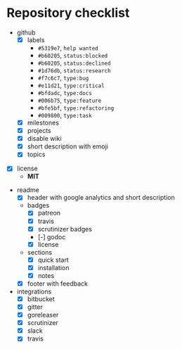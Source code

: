 # Repository checklist

- github
  - [x] labels
    - `#5319e7`, `help wanted`
    - `#b60205`, `status:blocked`
    - `#b60205`, `status:declined`
    - `#1d76db`, `status:research`
    - `#f7c6c7`, `type:bug`
    - `#e11d21`, `type:critical`
    - `#bfdadc`, `type:docs`
    - `#006b75`, `type:feature`
    - `#bfe5bf`, `type:refactoring`
    - `#009800`, `type:task`
  - [x] milestones
  - [x] projects
  - [x] disable wiki
  - [x] short description with emoji
  - [x] topics
- [x] license
  - **MIT**
- readme
  - [x] header with google analytics and short description
  - badges
    - [x] patreon
    - [x] travis
    - [x] scrutinizer badges
    - [-] godoc
    - [x] license
  - sections
    - [x] quick start
    - [x] installation
    - [x] notes
  - [x] footer with feedback
- integrations
  - [x] bitbucket
  - [x] gitter
  - [x] goreleaser
  - [x] scrutinizer
  - [x] slack
  - [x] travis
